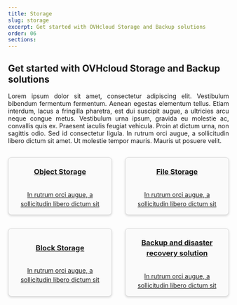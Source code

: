 ```yaml
---
title: Storage
slug: storage
excerpt: Get started with OVHcloud Storage and Backup solutions
order: 06
sections:
---
```



<style>
html body[for="html-export"]:not([data-presentation-mode]) .markdown-preview {
padding:0 !important;
}
#customProductIndex p {
text-align:justify;
}
#customProductIndex ul {
display:flex;
flex-wrap:wrap;
list-style:none;
margin:0 -15px;
padding:0;
}
#customProductIndex ul li {
display:flex;
padding:15px;
width:calc(100% / var(--col-nbrs) - 30px);
text-align:center;
}
#customProductIndex ul li a {
align-items:center;
background:#fafafa;
border:1px solid #d8d8d8;
border-radius:8px;
box-shadow:0 2px 5px rgba(0,0,0,0.16), 0 2px 10px rgba(0,0,0,.12%);
display:flex;
flex:1;
flex-direction:column;
justify-content:center;
line-height:1.5;
padding:20px 15px 0;
}
#customProductIndex ul li a:hover {
background:#efefef;
}
#customProductIndex ul li a h3 {
margin:0;
padding:0 0 15px;
}
@media screen and (max-width:768px){
:root {
  --col-nbrs:1;
}
#customProductIndex h2 {
  line-height:1.5;
  text-align:right;
}
#customProductIndex ul li:nth-of-type(odd) a,
#customProductIndex ul li:nth-of-type(odd) p  {
  align-items:flex-start;
  text-align:left;
}
#customProductIndex ul li:nth-of-type(even) a,
#customProductIndex ul li:nth-of-type(even) p {
  align-items:flex-end;
  text-align:right;
}
}
@media screen and (min-width:768px){
:root {
  --col-nbrs:2;
}
#customProductIndex ul li a p {
  text-align:center;
}
}
@media screen and (min-width:992px){
:root {
  --col-nbrs:2;
}
}
@media screen and (min-width:1280px){
:root {
  --col-nbrs:2;
}
}
</style>

<div id="customProductIndex">

## Get started with OVHcloud Storage and Backup solutions

Lorem ipsum dolor sit amet, consectetur adipiscing elit. Vestibulum bibendum fermentum fermentum. Aenean egestas elementum tellus. Etiam interdum, lacus a fringilla pharetra, est dui suscipit augue, a ultricies arcu neque congue metus. Vestibulum urna ipsum, gravida eu molestie ac, convallis quis ex. Praesent iaculis feugiat vehicula. Proin at dictum urna, non sagittis odio. Sed id consectetur ligula. In rutrum orci augue, a sollicitudin libero dictum sit amet. Ut molestie tempor mauris. Mauris ut posuere velit.

<ul>
  <li>
    <a href="#">
      <h3>Object Storage</h3>
      <p>In rutrum orci augue, a sollicitudin libero dictum sit</p>
    </a>
  </li>
  <li>
    <a href="#">
      <h3>File Storage</h3>
      <p>In rutrum orci augue, a sollicitudin libero dictum sit</p>
    </a>
  </li>
  <li>
    <a href="#">
      <h3>Block Storage</h3>
      <p>In rutrum orci augue, a sollicitudin libero dictum sit</p>
    </a>
  </li>
  <li>
    <a href="#">
      <h3>Backup and disaster recovery solution</h3>
      <p>In rutrum orci augue, a sollicitudin libero dictum sit</p>
    </a>
  </li>
</ul>

</div>
